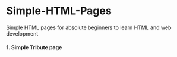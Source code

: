 # Simple-HTML-Pages

Simple HTML pages for absolute beginners to learn HTML and web development

#### 1. Simple Tribute page
